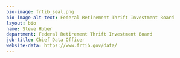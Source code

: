 ```yaml
---
bio-image: frtib_seal.png
bio-image-alt-text: Federal Retirement Thrift Investment Board
layout: bio
name: Steve Huber
department: Federal Retirement Thrift Investment Board
job-title: Chief Data Officer
website-data: https://www.frtib.gov/data/
---
```

